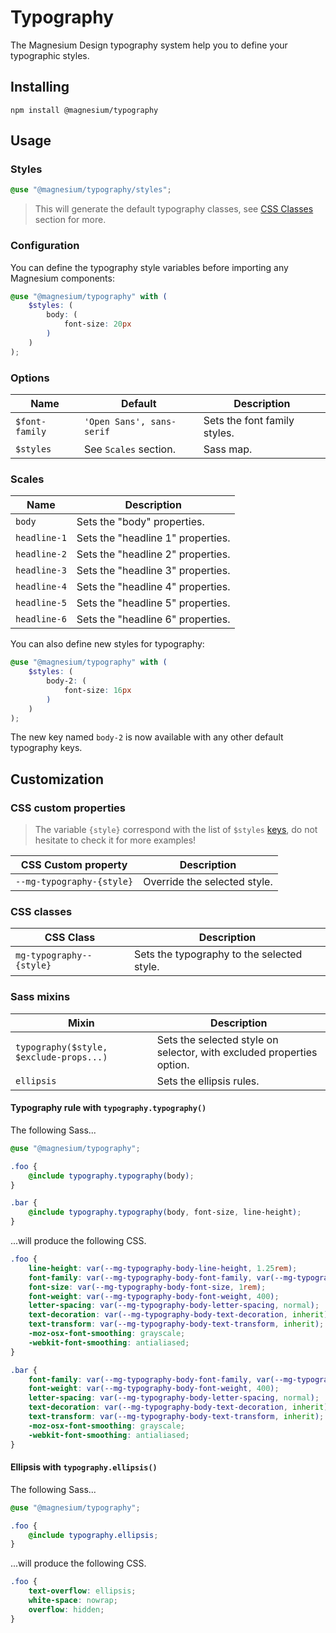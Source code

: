 # Typography

The Magnesium Design typography system help you to define your typographic styles.

## Installing

```shell
npm install @magnesium/typography
```

## Usage

### Styles

```scss
@use "@magnesium/typography/styles";
```

> This will generate the default typography classes, see [CSS Classes](#css-classes) section for more.

### Configuration

You can define the typography style variables before importing any Magnesium components:

```scss
@use "@magnesium/typography" with (
    $styles: (
        body: (
            font-size: 20px
        )
    )
);
```

### Options

| Name           | Default                   | Description                  |
|----------------|---------------------------|------------------------------|
| `$font-family` | `'Open Sans', sans-serif` | Sets the font family styles. |
| `$styles`      | See `Scales` section.     | Sass map.                    |

### Scales

| Name         | Description                       |
|--------------|-----------------------------------|
| `body`       | Sets the "body" properties.       |
| `headline-1` | Sets the "headline 1" properties. |
| `headline-2` | Sets the "headline 2" properties. |
| `headline-3` | Sets the "headline 3" properties. |
| `headline-4` | Sets the "headline 4" properties. |
| `headline-5` | Sets the "headline 5" properties. |
| `headline-6` | Sets the "headline 6" properties. |

You can also define new styles for typography:

```scss
@use "@magnesium/typography" with (
    $styles: (
        body-2: (
            font-size: 16px
        )
    )
);
```

The new key named `body-2` is now available with any other default typography keys.

## Customization

### CSS custom properties

> The variable `{style}` correspond with the list of `$styles` [keys](#scales), do not hesitate to check it for
> more examples!

| CSS Custom property       | Description                  |
|---------------------------|------------------------------|
| `--mg-typography-{style}` | Override the selected style. |

### CSS classes

| CSS Class                | Description                                |
|--------------------------|--------------------------------------------|
| `mg-typography--{style}` | Sets the typography to the selected style. |

### Sass mixins

| Mixin                                   | Description                                                           |
|-----------------------------------------|-----------------------------------------------------------------------|
| `typography($style, $exclude-props...)` | Sets the selected style on selector, with excluded properties option. |
| `ellipsis`                              | Sets the ellipsis rules.                                              |

#### Typography rule with `typography.typography()`

The following Sass...

```scss
@use "@magnesium/typography";

.foo {
    @include typography.typography(body);
}

.bar {
    @include typography.typography(body, font-size, line-height);
}
```

...will produce the following CSS.

```css
.foo {
    line-height: var(--mg-typography-body-line-height, 1.25rem);
    font-family: var(--mg-typography-body-font-family, var(--mg-typography-font-family, 'Open Sans', sans-serif));
    font-size: var(--mg-typography-body-font-size, 1rem);
    font-weight: var(--mg-typography-body-font-weight, 400);
    letter-spacing: var(--mg-typography-body-letter-spacing, normal);
    text-decoration: var(--mg-typography-body-text-decoration, inherit);
    text-transform: var(--mg-typography-body-text-transform, inherit);
    -moz-osx-font-smoothing: grayscale;
    -webkit-font-smoothing: antialiased;
}

.bar {
    font-family: var(--mg-typography-body-font-family, var(--mg-typography-font-family, 'Open Sans', sans-serif));
    font-weight: var(--mg-typography-body-font-weight, 400);
    letter-spacing: var(--mg-typography-body-letter-spacing, normal);
    text-decoration: var(--mg-typography-body-text-decoration, inherit);
    text-transform: var(--mg-typography-body-text-transform, inherit);
    -moz-osx-font-smoothing: grayscale;
    -webkit-font-smoothing: antialiased;
}
```

#### Ellipsis with `typography.ellipsis()`

The following Sass...

```scss
@use "@magnesium/typography";

.foo {
    @include typography.ellipsis;
}
```

...will produce the following CSS.

```css
.foo {
    text-overflow: ellipsis;
    white-space: nowrap;
    overflow: hidden;
}
```

